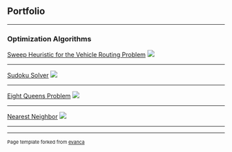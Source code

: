 ## Portfolio

---

### Optimization Algorithms 

[Sweep Heuristic for the Vehicle Routing Problem](/Sweep/VRP_Sweep.md)
<img src="images/dummy_thumbnail.jpg?raw=true"/>

---
[Sudoku Solver](/Sudoku_Solver/Sudoku_Solver.md)
<img src="images/dummy_thumbnail.jpg?raw=true"/>

---
[Eight Queens Problem](/eight_queens/eight_queens.md)
<img src="images/dummy_thumbnail.jpg?raw=true"/>

---
[Nearest Neighbor](/nn_tsp/nn_tsp.md)
<img src="images/dummy_thumbnail.jpg?raw=true"/>

---




---
<p style="font-size:11px">Page template forked from <a href="https://github.com/evanca/quick-portfolio">evanca</a></p>
<!-- Remove above link if you don't want to attibute -->
